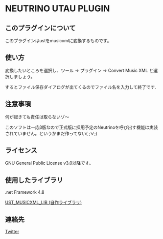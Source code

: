 # NEUTRINO UTAU PLUGIN
## このプラグインについて
このプラグインはustをmusicxmlに変換するものです。
## 使い方
変換したいところを選択し、ツール → プラグイン -> Convert Music XML 
と選択しましょう。

するとファイル保存ダイアログが出てくるのでファイル名を入力して終了です.

## 注意事項
何が起きても責任は取らないゾ～

このソフトは一応β版なので正式版に採用予定のNeutrinoを呼び出す機能は実装されていません。というかまだ作ってない( ;∀;) 

## ライセンス
GNU General Public License v3.0以降です。

## 使用したライブラリ
.net Framework 4.8

[UST_MUSICXML_LIB (自作ライブラリ)](https://github.com/kokkiemouse/UST_MUSICXML_LIB)

## 連絡先
[Twitter](https://twitter.com/kokkiemouse2)